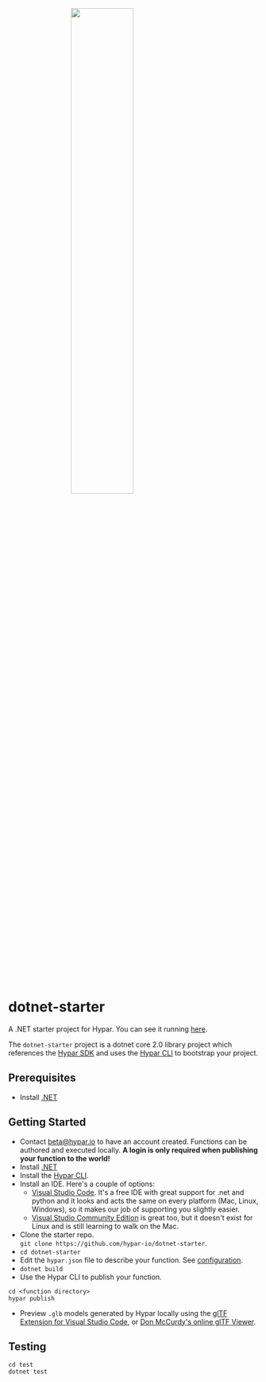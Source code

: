 <img src="https://github.com/hypar-io/sdk/blob/master/hypar_logo.svg" width="300px" style="display: block;margin-left: auto;margin-right: auto;width: 50%;">

# dotnet-starter
A .NET starter project for Hypar. You can see it running [here](https://explore.hypar.io/functions/hypar-dotnet-starter).

The `dotnet-starter` project is a dotnet core 2.0 library project which references the [Hypar SDK](https://github.com/hypar-io/sdk) and uses the [Hypar CLI](https://github.com/hypar-io/sdk/tree/master/src/cli) to bootstrap your project.

## Prerequisites
- Install [.NET](https://www.microsoft.com/net/)

## Getting Started
- Contact beta@hypar.io to have an account created. Functions can be authored and executed locally. **A login is only required when publishing your function to the world!**
- Install [.NET](https://www.microsoft.com/net/)
- Install the [Hypar CLI](https://github.com/hypar-io/sdk/tree/master/csharp/src/cli/).
- Install an IDE. Here's a couple of options:
  - [Visual Studio Code](https://code.visualstudio.com/). It's a free IDE with great support for .net and python and it looks and acts the same on every platform (Mac, Linux, Windows), so it makes our job of supporting you slightly easier.
  - [Visual Studio Community Edition](https://visualstudio.microsoft.com/vs/community/) is great too, but it doesn't exist for Linux and is still learning to walk on the Mac.
- Clone the starter repo.  
```git clone https://github.com/hypar-io/dotnet-starter```. 
- `cd dotnet-starter`
- Edit the `hypar.json` file to describe your function. See [configuration](#configuration).
- `dotnet build`
- Use the Hypar CLI to publish your function.
```
cd <function directory>
hypar publish
```
- Preview `.glb` models generated by Hypar locally using the [glTF Extension for Visual Studio Code](https://github.com/AnalyticalGraphicsInc/gltf-vscode), or [Don McCurdy's online glTF Viewer](https://gltf-viewer.donmccurdy.com/).

## Testing
```
cd test
dotnet test
```
